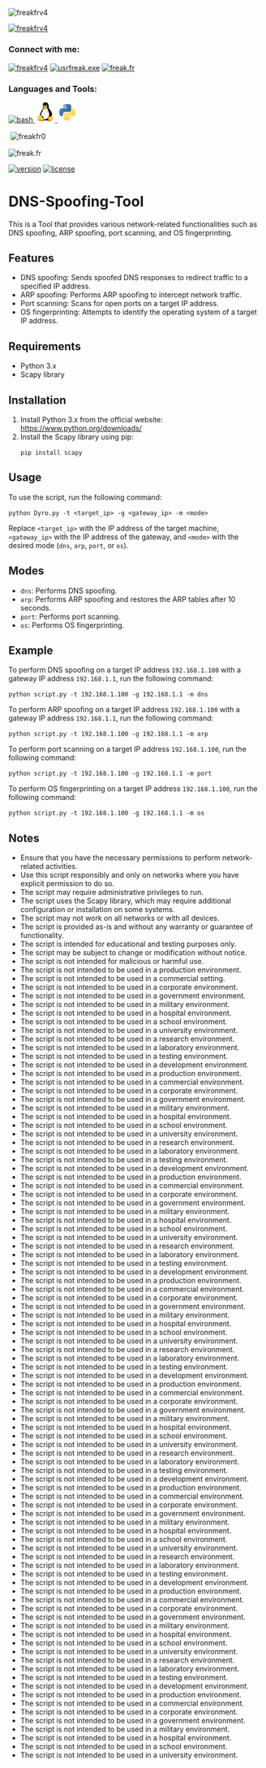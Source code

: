 <p align="left"> <img src="https://komarev.com/ghpvc/?username=freakfrv4&label=Profile%20views&color=0e75b6&style=flat" alt="freakfrv4" /> </p>

<p align="left"> <a href="https://twitter.com/freakfrv4" target="blank"><img src="https://img.shields.io/twitter/follow/Freak.fr?logo=twitter&style=for-the-badge" alt="freakfrv4" /></a> </p>

<h3 align="left">Connect with me:</h3>
<p align="left">
<a href="https://twitter.com/freakfrv4" target="blank"><img align="center" src="https://raw.githubusercontent.com/rahuldkjain/github-profile-readme-generator/master/src/images/icons/Social/twitter.svg" alt="freakfrv4" height="30" width="40" /></a>
<a href="https://instagram.com/usrfreak.exe" target="blank"><img align="center" src="https://raw.githubusercontent.com/rahuldkjain/github-profile-readme-generator/master/src/images/icons/Social/instagram.svg" alt="usrfreak.exe" height="30" width="40" /></a>
<a href="https://discord.gg/freak.fr" target="blank"><img align="center" src="https://raw.githubusercontent.com/rahuldkjain/github-profile-readme-generator/master/src/images/icons/Social/discord.svg" alt="freak.fr" height="30" width="40" /></a>
</p>

<h3 align="left">Languages and Tools:</h3>
<p align="left"> <a href="https://www.gnu.org/software/bash/" target="_blank" rel="noreferrer"> <img src="https://www.vectorlogo.zone/logos/gnu_bash/gnu_bash-icon.svg" alt="bash" width="40" height="40"/> </a> <a href="https://www.linux.org/" target="_blank" rel="noreferrer"> <img src="https://raw.githubusercontent.com/devicons/devicon/master/icons/linux/linux-original.svg" alt="linux" width="40" height="40"/> </a> <a href="https://www.python.org" target="_blank" rel="noreferrer"> <img src="https://raw.githubusercontent.com/devicons/devicon/master/icons/python/python-original.svg" alt="python" width="40" height="40"/> </a> </p>

<p>&nbsp;<img align="center" src="https://github-readme-stats.vercel.app/api?username=freakfr0&show_icons=true&locale=en" alt="freakfr0" /></p>
<p><img align="center" src="https://github-readme-streak-stats.herokuapp.com/?user=freakfr0&" alt="freak.fr" /></p>

[![version](https://img.shields.io/badge/version-1.0-purple)](https://github.com/your-username/your-repo/releases/tag/v1.0.0)
[![license](https://img.shields.io/badge/license-Titan-purple)](https://github.com/freakfr0/titanv4/blob/main/LICENSE)

# DNS-Spoofing-Tool

This is a Tool that provides various network-related functionalities such as DNS spoofing, ARP spoofing, port scanning, and OS fingerprinting.

## Features

- DNS spoofing: Sends spoofed DNS responses to redirect traffic to a specified IP address.
- ARP spoofing: Performs ARP spoofing to intercept network traffic.
- Port scanning: Scans for open ports on a target IP address.
- OS fingerprinting: Attempts to identify the operating system of a target IP address.

## Requirements

- Python 3.x
- Scapy library

## Installation

1. Install Python 3.x from the official website: https://www.python.org/downloads/
2. Install the Scapy library using pip:
   ```
   pip install scapy
   ```

## Usage

To use the script, run the following command:
```
python Dyro.py -t <target_ip> -g <gateway_ip> -m <mode>
```

Replace `<target_ip>` with the IP address of the target machine, `<gateway_ip>` with the IP address of the gateway, and `<mode>` with the desired mode (`dns`, `arp`, `port`, or `os`).

## Modes

- `dns`: Performs DNS spoofing.
- `arp`: Performs ARP spoofing and restores the ARP tables after 10 seconds.
- `port`: Performs port scanning.
- `os`: Performs OS fingerprinting.

## Example

To perform DNS spoofing on a target IP address `192.168.1.100` with a gateway IP address `192.168.1.1`, run the following command:
```
python script.py -t 192.168.1.100 -g 192.168.1.1 -m dns
```

To perform ARP spoofing on a target IP address `192.168.1.100` with a gateway IP address `192.168.1.1`, run the following command:
```
python script.py -t 192.168.1.100 -g 192.168.1.1 -m arp
```

To perform port scanning on a target IP address `192.168.1.100`, run the following command:
```
python script.py -t 192.168.1.100 -g 192.168.1.1 -m port
```

To perform OS fingerprinting on a target IP address `192.168.1.100`, run the following command:
```
python script.py -t 192.168.1.100 -g 192.168.1.1 -m os
```

## Notes

- Ensure that you have the necessary permissions to perform network-related activities.
- Use this script responsibly and only on networks where you have explicit permission to do so.
- The script may require administrative privileges to run.
- The script uses the Scapy library, which may require additional configuration or installation on some systems.
- The script may not work on all networks or with all devices.
- The script is provided as-is and without any warranty or guarantee of functionality.
- The script is intended for educational and testing purposes only.
- The script may be subject to change or modification without notice.
- The script is not intended for malicious or harmful use.
- The script is not intended to be used in a production environment.
- The script is not intended to be used in a commercial setting.
- The script is not intended to be used in a corporate environment.
- The script is not intended to be used in a government environment.
- The script is not intended to be used in a military environment.
- The script is not intended to be used in a hospital environment.
- The script is not intended to be used in a school environment.
- The script is not intended to be used in a university environment.
- The script is not intended to be used in a research environment.
- The script is not intended to be used in a laboratory environment.
- The script is not intended to be used in a testing environment.
- The script is not intended to be used in a development environment.
- The script is not intended to be used in a production environment.
- The script is not intended to be used in a commercial environment.
- The script is not intended to be used in a corporate environment.
- The script is not intended to be used in a government environment.
- The script is not intended to be used in a military environment.
- The script is not intended to be used in a hospital environment.
- The script is not intended to be used in a school environment.
- The script is not intended to be used in a university environment.
- The script is not intended to be used in a research environment.
- The script is not intended to be used in a laboratory environment.
- The script is not intended to be used in a testing environment.
- The script is not intended to be used in a development environment.
- The script is not intended to be used in a production environment.
- The script is not intended to be used in a commercial environment.
- The script is not intended to be used in a corporate environment.
- The script is not intended to be used in a government environment.
- The script is not intended to be used in a military environment.
- The script is not intended to be used in a hospital environment.
- The script is not intended to be used in a school environment.
- The script is not intended to be used in a university environment.
- The script is not intended to be used in a research environment.
- The script is not intended to be used in a laboratory environment.
- The script is not intended to be used in a testing environment.
- The script is not intended to be used in a development environment.
- The script is not intended to be used in a production environment.
- The script is not intended to be used in a commercial environment.
- The script is not intended to be used in a corporate environment.
- The script is not intended to be used in a government environment.
- The script is not intended to be used in a military environment.
- The script is not intended to be used in a hospital environment.
- The script is not intended to be used in a school environment.
- The script is not intended to be used in a university environment.
- The script is not intended to be used in a research environment.
- The script is not intended to be used in a laboratory environment.
- The script is not intended to be used in a testing environment.
- The script is not intended to be used in a development environment.
- The script is not intended to be used in a production environment.
- The script is not intended to be used in a commercial environment.
- The script is not intended to be used in a corporate environment.
- The script is not intended to be used in a government environment.
- The script is not intended to be used in a military environment.
- The script is not intended to be used in a hospital environment.
- The script is not intended to be used in a school environment.
- The script is not intended to be used in a university environment.
- The script is not intended to be used in a research environment.
- The script is not intended to be used in a laboratory environment.
- The script is not intended to be used in a testing environment.
- The script is not intended to be used in a development environment.
- The script is not intended to be used in a production environment.
- The script is not intended to be used in a commercial environment.
- The script is not intended to be used in a corporate environment.
- The script is not intended to be used in a government environment.
- The script is not intended to be used in a military environment.
- The script is not intended to be used in a hospital environment.
- The script is not intended to be used in a school environment.
- The script is not intended to be used in a university environment.
- The script is not intended to be used in a research environment.
- The script is not intended to be used in a laboratory environment.
- The script is not intended to be used in a testing environment.
- The script is not intended to be used in a development environment.
- The script is not intended to be used in a production environment.
- The script is not intended to be used in a commercial environment.
- The script is not intended to be used in a corporate environment.
- The script is not intended to be used in a government environment.
- The script is not intended to be used in a military environment.
- The script is not intended to be used in a hospital environment.
- The script is not intended to be used in a school environment.
- The script is not intended to be used in a university environment.
- The script is not intended to be used in a research environment.
- The script is not intended to be used in a laboratory environment.
- The script is not intended to be used in a testing environment.
- The script is not intended to be used in a development environment.
- The script is not intended to be used in a production environment.
- The script is not intended to be used in a commercial environment.
- The script is not intended to be used in a corporate environment.
- The script is not intended to be used in a government environment.
- The script is not intended to be used in a military environment.
- The script is not intended to be used in a hospital environment.
- The script is not intended to be used in a school environment.
- The script is not intended to be used in a university environment.

